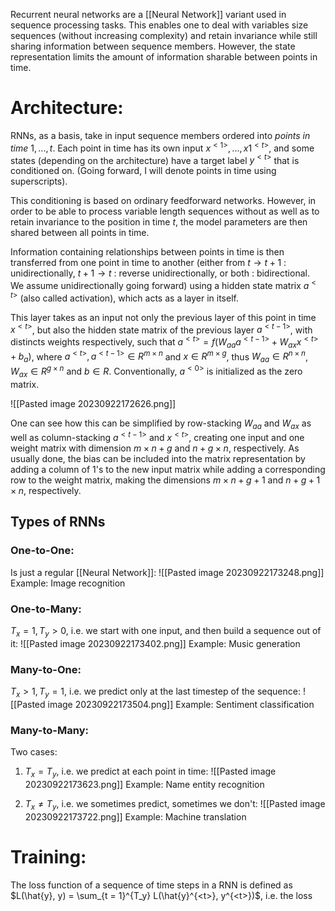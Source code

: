Recurrent neural networks are a [[Neural Network]] variant used in sequence processing tasks. This enables one to deal with variables size sequences (without increasing complexity) and retain invariance while still sharing information between sequence members. However, the state representation limits the amount of information sharable between points in time.
# Architecture:
RNNs, as a basis, take in input sequence members ordered into *points in time* $1, ..., t$. Each point in time has its own input $x^{<1>}, ..., x1^{<t>}$, and some states (depending on the architecture) have a target label $y^{<t>}$ that is conditioned on. (Going forward, I will denote points in time using superscripts).

This conditioning is based on ordinary feedforward networks.
However, in order to be able to process variable length sequences without as well as to retain  invariance to the position in time $t$, the model parameters are then shared between all points in time. 

Information containing relationships between points in time is then transferred from one point in time to another (either from $t \rightarrow t + 1$ : unidirectionally, $t + 1 \rightarrow t$ : reverse unidirectionally, or both : bidirectional. We assume unidirectionally going forward) using a hidden state matrix $a^{<t>}$ (also called activation), which acts as a layer in itself. 

This layer takes as an input not only the previous layer of this point in time $x^{<t>}$, but also the hidden state matrix of the previous layer $a^{<t - 1>}$, with distincts weights respectively, such that $a^{<t>} = f(W_{aa} a^{<t - 1>} + W_{ax}x^{<t>} + b_a)$, where $a^{<t>}, a^{<t - 1>} \in R^{m \times n}$ and $x \in R^{m \times g}$, thus $W_{aa} \in R^{n \times n}$, $W_{ax} \in R^{g \times n}$ and $b \in R$. Conventionally, $a^{<0>}$ is initialized as the zero matrix.

![[Pasted image 20230922172626.png]]

One can see how this can be simplified by row-stacking $W_{aa}$ and $W_{ax}$ as well as column-stacking $a^{<t-1>}$ and $x^{<t>}$, creating one input and one weight matrix with dimension $m \times n + g$ and $n + g \times n$, respectively.
As usually done, the bias can be included into the matrix representation by adding a column of $1$'s to the new input matrix while adding a corresponding row to the weight matrix, making the dimensions $m \times n + g + 1$ and $n + g + 1 \times n$, respectively. 

## Types of RNNs
### One-to-One:
Is just a regular [[Neural Network]]:
![[Pasted image 20230922173248.png]]
Example: Image recognition
### One-to-Many:
$T_x = 1, T_y > 0$, i.e. we start with one input, and then build a sequence out of it:
![[Pasted image 20230922173402.png]]
Example: Music generation

### Many-to-One:
$T_x > 1, T_y = 1$, i.e. we predict only at the last timestep of the sequence:
![[Pasted image 20230922173504.png]]
Example: Sentiment classification

### Many-to-Many:
Two cases:

1. $T_x = T_y$, i.e. we predict at each point in time:
![[Pasted image 20230922173623.png]]
Example: Name entity recognition

2. $T_x \neq T_y$, i.e. we sometimes predict, sometimes we don't:
![[Pasted image 20230922173722.png]]
Example: Machine translation



# Training:
The loss function of a sequence of time steps in a RNN is defined as
$L(\hat{y}, y) = \sum_{t = 1}^{T_y} L(\hat{y}^{<t>}, y^{<t>})$, i.e. the loss 